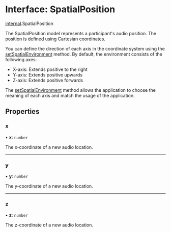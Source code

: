 # Interface: SpatialPosition

[internal](../modules/internal.md).SpatialPosition

The SpatialPosition model represents a participant's audio position. The position is defined using Cartesian coordinates.

You can define the direction of each axis in the coordinate system using the [setSpatialEnvironment](doc:rn-client-sdk-references-conferenceservice#setspatialenvironment) method. By default, the environment consists of the following axes:

- X-axis: Extends positive to the right
- Y-axis: Extends positive upwards
- Z-axis: Extends positive forwards

The [setSpatialEnvironment](doc:rn-client-sdk-references-conferenceservice#setspatialenvironment) method allows the application to choose the meaning of each axis and match the usage of the application.

## Properties

### x

• **x**: `number`

The x-coordinate of a new audio location.

___

### y

• **y**: `number`

The y-coordinate of a new audio location.

___

### z

• **z**: `number`

The z-coordinate of a new audio location.
